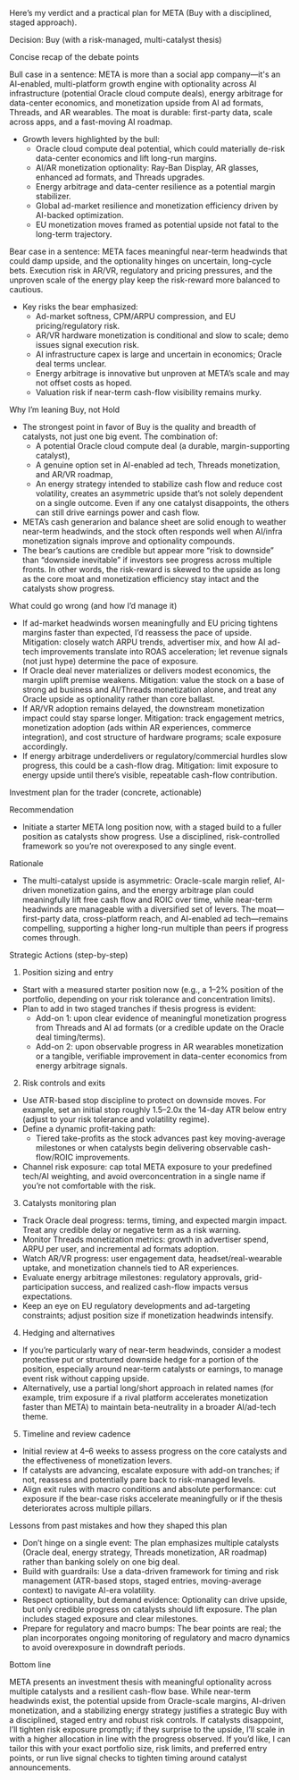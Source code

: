 Here’s my verdict and a practical plan for META (Buy with a disciplined, staged approach).

Decision: Buy (with a risk-managed, multi-catalyst thesis)

Concise recap of the debate points

Bull case in a sentence: META is more than a social app company—it's an AI-enabled, multi-platform growth engine with optionality across AI infrastructure (potential Oracle cloud compute deals), energy arbitrage for data-center economics, and monetization upside from AI ad formats, Threads, and AR wearables. The moat is durable: first-party data, scale across apps, and a fast-moving AI roadmap.

- Growth levers highlighted by the bull:
  - Oracle cloud compute deal potential, which could materially de-risk data-center economics and lift long-run margins.
  - AI/AR monetization optionality: Ray-Ban Display, AR glasses, enhanced ad formats, and Threads upgrades.
  - Energy arbitrage and data-center resilience as a potential margin stabilizer.
  - Global ad-market resilience and monetization efficiency driven by AI-backed optimization.
  - EU monetization moves framed as potential upside not fatal to the long-term trajectory.

Bear case in a sentence: META faces meaningful near-term headwinds that could damp upside, and the optionality hinges on uncertain, long-cycle bets. Execution risk in AR/VR, regulatory and pricing pressures, and the unproven scale of the energy play keep the risk-reward more balanced to cautious.

- Key risks the bear emphasized:
  - Ad-market softness, CPM/ARPU compression, and EU pricing/regulatory risk.
  - AR/VR hardware monetization is conditional and slow to scale; demo issues signal execution risk.
  - AI infrastructure capex is large and uncertain in economics; Oracle deal terms unclear.
  - Energy arbitrage is innovative but unproven at META’s scale and may not offset costs as hoped.
  - Valuation risk if near-term cash-flow visibility remains murky.

Why I’m leaning Buy, not Hold

- The strongest point in favor of Buy is the quality and breadth of catalysts, not just one big event. The combination of:
  - A potential Oracle cloud compute deal (a durable, margin-supporting catalyst),
  - A genuine option set in AI-enabled ad tech, Threads monetization, and AR/VR roadmap,
  - An energy strategy intended to stabilize cash flow and reduce cost volatility,
  creates an asymmetric upside that’s not solely dependent on a single outcome. Even if any one catalyst disappoints, the others can still drive earnings power and cash flow.
- META’s cash generarion and balance sheet are solid enough to weather near-term headwinds, and the stock often responds well when AI/infra monetization signals improve and optionality compounds.
- The bear’s cautions are credible but appear more “risk to downside” than “downside inevitable” if investors see progress across multiple fronts. In other words, the risk-reward is skewed to the upside as long as the core moat and monetization efficiency stay intact and the catalysts show progress.

What could go wrong (and how I’d manage it)

- If ad-market headwinds worsen meaningfully and EU pricing tightens margins faster than expected, I’d reassess the pace of upside. Mitigation: closely watch ARPU trends, advertiser mix, and how AI ad-tech improvements translate into ROAS acceleration; let revenue signals (not just hype) determine the pace of exposure.
- If Oracle deal never materializes or delivers modest economics, the margin uplift premise weakens. Mitigation: value the stock on a base of strong ad business and AI/Threads monetization alone, and treat any Oracle upside as optionality rather than core ballast.
- If AR/VR adoption remains delayed, the downstream monetization impact could stay sparse longer. Mitigation: track engagement metrics, monetization adoption (ads within AR experiences, commerce integration), and cost structure of hardware programs; scale exposure accordingly.
- If energy arbitrage underdelivers or regulatory/commercial hurdles slow progress, this could be a cash-flow drag. Mitigation: limit exposure to energy upside until there’s visible, repeatable cash-flow contribution.

Investment plan for the trader (concrete, actionable)

Recommendation
- Initiate a starter META long position now, with a staged build to a fuller position as catalysts show progress. Use a disciplined, risk-controlled framework so you’re not overexposed to any single event.

Rationale
- The multi-catalyst upside is asymmetric: Oracle-scale margin relief, AI-driven monetization gains, and the energy arbitrage plan could meaningfully lift free cash flow and ROIC over time, while near-term headwinds are manageable with a diversified set of levers. The moat—first-party data, cross-platform reach, and AI-enabled ad tech—remains compelling, supporting a higher long-run multiple than peers if progress comes through.

Strategic Actions (step-by-step)

1) Position sizing and entry
- Start with a measured starter position now (e.g., a 1–2% position of the portfolio, depending on your risk tolerance and concentration limits).
- Plan to add in two staged tranches if thesis progress is evident:
  - Add-on 1: upon clear evidence of meaningful monetization progress from Threads and AI ad formats (or a credible update on the Oracle deal timing/terms).
  - Add-on 2: upon observable progress in AR wearables monetization or a tangible, verifiable improvement in data-center economics from energy arbitrage signals.

2) Risk controls and exits
- Use ATR-based stop discipline to protect on downside moves. For example, set an initial stop roughly 1.5–2.0x the 14-day ATR below entry (adjust to your risk tolerance and volatility regime).
- Define a dynamic profit-taking path:
  - Tiered take-profits as the stock advances past key moving-average milestones or when catalysts begin delivering observable cash-flow/ROIC improvements.
- Channel risk exposure: cap total META exposure to your predefined tech/AI weighting, and avoid overconcentration in a single name if you’re not comfortable with the risk.

3) Catalysts monitoring plan
- Track Oracle deal progress: terms, timing, and expected margin impact. Treat any credible delay or negative term as a risk warning.
- Monitor Threads monetization metrics: growth in advertiser spend, ARPU per user, and incremental ad formats adoption.
- Watch AR/VR progress: user engagement data, headset/real-wearable uptake, and monetization channels tied to AR experiences.
- Evaluate energy arbitrage milestones: regulatory approvals, grid-participation success, and realized cash-flow impacts versus expectations.
- Keep an eye on EU regulatory developments and ad-targeting constraints; adjust position size if monetization headwinds intensify.

4) Hedging and alternatives
- If you’re particularly wary of near-term headwinds, consider a modest protective put or structured downside hedge for a portion of the position, especially around near-term catalysts or earnings, to manage event risk without capping upside.
- Alternatively, use a partial long/short approach in related names (for example, trim exposure if a rival platform accelerates monetization faster than META) to maintain beta-neutrality in a broader AI/ad-tech theme.

5) Timeline and review cadence
- Initial review at 4–6 weeks to assess progress on the core catalysts and the effectiveness of monetization levers.
- If catalysts are advancing, escalate exposure with add-on tranches; if not, reassess and potentially pare back to risk-managed levels.
- Align exit rules with macro conditions and absolute performance: cut exposure if the bear-case risks accelerate meaningfully or if the thesis deteriorates across multiple pillars.

Lessons from past mistakes and how they shaped this plan

- Don’t hinge on a single event: The plan emphasizes multiple catalysts (Oracle deal, energy strategy, Threads monetization, AR roadmap) rather than banking solely on one big deal.
- Build with guardrails: Use a data-driven framework for timing and risk management (ATR-based stops, staged entries, moving-average context) to navigate AI-era volatility.
- Respect optionality, but demand evidence: Optionality can drive upside, but only credible progress on catalysts should lift exposure. The plan includes staged exposure and clear milestones.
- Prepare for regulatory and macro bumps: The bear points are real; the plan incorporates ongoing monitoring of regulatory and macro dynamics to avoid overexposure in downdraft periods.

Bottom line

META presents an investment thesis with meaningful optionality across multiple catalysts and a resilient cash-flow base. While near-term headwinds exist, the potential upside from Oracle-scale margins, AI-driven monetization, and a stabilizing energy strategy justifies a strategic Buy with a disciplined, staged entry and robust risk controls. If catalysts disappoint, I’ll tighten risk exposure promptly; if they surprise to the upside, I’ll scale in with a higher allocation in line with the progress observed. If you’d like, I can tailor this with your exact portfolio size, risk limits, and preferred entry points, or run live signal checks to tighten timing around catalyst announcements.